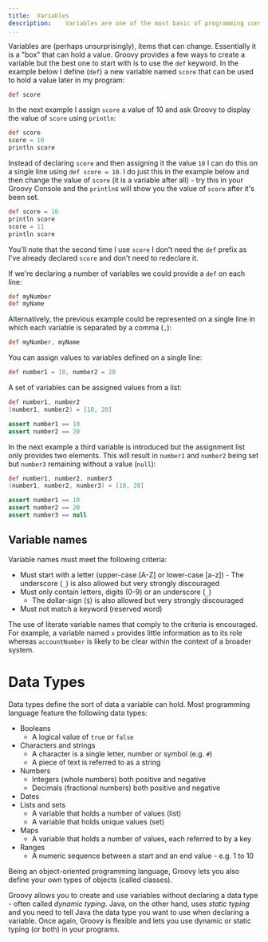 ```yaml
---
title:	Variables  
description:	Variables are one of the most basic of programming constructs and help us to track values in our program.
...
```

Variables are (perhaps unsurprisingly), items that can change. Essentially it is a "box" that can hold a value. Groovy provides a few ways to create a variable but the best one to start with is to use the `def` keyword. In the example below I define (`def`) a new variable named `score` that can be used to hold a value later in my program:

```groovy
def score
```

In the next example I assign `score` a value of 10 and ask Groovy to display the value of `score` using `println`:

```groovy
def score
score = 10
println score
```

Instead of declaring `score` and then assigning it the value `10` I can do this on a single line using `def score = 10`. I do just this in the example below and then change the value of `score` (it is a variable after all) - try this in your Groovy Console and the `println`s will show you the value of `score` after it's been set.

```groovy
def score = 10
println score
score = 11
println score
```

You'll note that the second time I use `score` I don't need the `def` prefix as I've already declared `score` and don't need to redeclare it.

If we're declaring a number of variables we could provide a `def` on each line:

```groovy
def myNumber
def myName
```

Alternatively, the previous example could be represented on a single line in which each variable is separated by a comma (`,`):

```groovy
def myNumber, myName
```

You can assign values to variables defined on a single line:

```groovy
def number1 = 10, number2 = 20
```

A set of variables can be assigned values from a list:

```groovy
def number1, number2
(number1, number2) = [10, 20]

assert number1 == 10
assert number2 == 20
```
    
In the next example a third variable is introduced but the assignment list only provides two elements. This will result in `number1` and `number2` being set but `number3` remaining without a value (`null`):

```groovy
def number1, number2, number3
(number1, number2, number3) = [10, 20]

assert number1 == 10
assert number2 == 20
assert number3 == null
```

## Variable names
Variable names must meet the following criteria:

- Must start with a letter (upper-case [A-Z] or lower-case [a-z])
	   - The underscore (`_`) is also allowed but very strongly discouraged 
- Must only contain letters, digits (0-9) or an underscore (`_`)
	- The dollar-sign (`$`) is also allowed but very strongly discouraged 
 - Must not match a keyword (reserved word)
 
The use of literate variable names that comply to the criteria is encouraged. For example, a variable named `x` provides little information as to its role whereas `accountNumber` is likely to be clear within the context of a broader system.

# Data Types
Data types define the sort of data a variable can hold. Most programming language feature the following data types:

* Booleans
	* A logical value of `true` or `false`
* Characters and strings
	* A character is a single letter, number or symbol (e.g. `#`)
	* A piece of text is referred to as a string
* Numbers
	* Integers (whole numbers) both positive and negative
	* Decimals (fractional numbers) both positive and negative
* Dates
* Lists and sets
	* A variable that holds a number of values (list)
	* A variable that holds unique values (set)
* Maps
	* A variable that holds a number of values, each referred to by a key
* Ranges
	* A numeric sequence between a start and an end value - e.g. 1 to 10

Being an object-oriented programming language, Groovy lets you also define your own  types of objects (called classes).

Groovy allows you to create and use variables without declaring a data type - often called _dynamic typing_. Java, on the other hand, uses _static typing_ and you need to tell Java the data type you want to use when declaring a variable. Once again, Groovy is flexible and lets you use dynamic or static typing (or both) in your programs.
